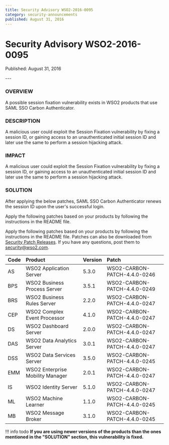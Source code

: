 ```yaml
---
title: Security Advisory WSO2-2016-0095
category: security-announcements
published: August 31, 2016
---
```


# Security Advisory WSO2-2016-0095

<p class="doc-info">Published: August 31, 2016</p>
---

### OVERVIEW
A possible session fixation vulnerability exists in WSO2 products that use SAML SSO Carbon Authenticator.


### DESCRIPTION
A malicious user could exploit the Session Fixation vulnerability by fixing a session ID, or gaining access to an unauthenticated initial session ID and later use the same to perform a session hijacking attack.

### IMPACT
A malicious user could exploit the Session Fixation vulnerability by fixing a session ID, or gaining access to an unauthenticated initial session ID and later use the same to perform a session hijacking attack.

### SOLUTION
After applying the below patches, SAML SSO Carbon Authenticator renews the session ID upon the user's successful login.

Apply the following patches based on your products by following the instructions in the README file.

Apply the following patches based on your products by following the instructions in the README file. Patches can also be downloaded from [Security Patch Releases](https://wso2.com/security-patch-releases/). If you have any questions, post them to <security@wso2.com>.


| **Code** | **Product** | **Version** | **Patch** |
| :--- | :------ | :------ | :---- |
| AS | WSO2 Application Server | 5.3.0 | WSO2-CARBON-PATCH-4.4.0-0246 |
| BPS | WSO2 Business Process Server | 3.5.1 | WSO2-CARBON-PATCH-4.4.0-0249 |
| BRS | WSO2 Business Rules Server | 2.2.0 | WSO2-CARBON-PATCH-4.4.0-0247 |
| CEP | WSO2 Complex Event Processor | 4.1.0 | WSO2-CARBON-PATCH-4.4.0-0247 |
| DS | WSO2 Dashboard Server | 2.0.0 | WSO2-CARBON-PATCH-4.4.0-0247 |
| DAS | WSO2 Data Analytics Server | 3.0.1 | WSO2-CARBON-PATCH-4.4.0-0247 |
| DSS | WSO2 Data Services Server | 3.5.0 | WSO2-CARBON-PATCH-4.4.0-0245 |
| EMM | WSO2 Enterprise Mobility Manager | 2.0.1 | WSO2-CARBON-PATCH-4.4.0-0247
| IS | WSO2 Identity Server | 5.1.0 | WSO2-CARBON-PATCH-4.4.0-0247 |
| ML | WSO2 Machine Learner | 1.1.0 | WSO2-CARBON-PATCH-4.4.0-0245 |
| MB | WSO2 Message Broker | 3.1.0 | WSO2-CARBON-PATCH-4.4.0-0245 |


!!! info todo
    **If you are using newer versions of the products than the ones mentioned in the "SOLUTION" section, this vulnerability is fixed.**